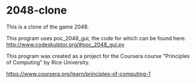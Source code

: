# 2048-clone
This is a clone of the game 2048. 

This program uses poc_2048_gui, the code for which can be found here: http://www.codeskulptor.org/#poc_2048_gui.py

This program was created as a project for the Coursera course "Principles of Computing" by Rice University.

https://www.coursera.org/learn/principles-of-computing-1
